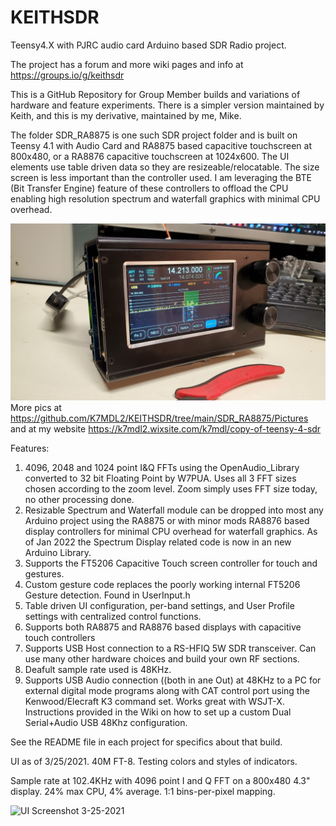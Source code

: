 # KEITHSDR
Teensy4.X with PJRC audio card Arduino based SDR Radio project.  

The project has a forum and more wiki pages and info at https://groups.io/g/keithsdr

This is a GitHub Repository for Group Member builds and variations of hardware and feature experiments.  There is a simpler version maintained by Keith, and this is my derivative, maintained by me, Mike.

The folder SDR_RA8875 is one such SDR project folder and is built on Teensy 4.1 with Audio Card and RA8875 based capacitive touchscreen at 800x480, or a RA8876 capacitive touchscreen at 1024x600. The UI elements use table driven data so they are resizeable/relocatable. The size screen is less important than the controller used. I am leveraging the BTE (Bit Transfer Engine) feature of these controllers to offload the CPU enabling high resolution spectrum and waterfall graphics with minimal CPU overhead.
  
  ![K7MDL Front Panel RA8875 Compact Teensy SDR](https://github.com/K7MDL2/KEITHSDR/blob/main/SDR_RA8875/Pictures/TeensySDR%20in%20Hammond%201455N1601-Front-1.jpg)
   More pics at https://github.com/K7MDL2/KEITHSDR/tree/main/SDR_RA8875/Pictures
   and at my website https://k7mdl2.wixsite.com/k7mdl/copy-of-teensy-4-sdr
  
  
  Features:
  
  1. 4096, 2048 and 1024 point I&Q FFTs using the OpenAudio_Library converted to 32 bit Floating Point by W7PUA.  Uses all 3 FFT sizes chosen according to the zoom level.  Zoom simply uses FFT size today, no other processing done.
  2. Resizable Spectrum and Waterfall module can be dropped into most any Arduino project using the RA8875 or with minor mods RA8876 based display controllers for minimal CPU overhead for waterfall graphics.  As of Jan 2022 the Spectrum Display related code is now in an new Arduino Library.
  3. Supports the FT5206 Capacitive Touch screen controller for touch and gestures.
  4. Custom gesture code replaces the poorly working internal FT5206 Gesture detection.  Found in UserInput.h
  5. Table driven UI configuration, per-band settings, and User Profile settings with centralized control functions.
  6. Supports both RA8875 and RA8876 based displays with capacitive touch controllers
  7. Supports USB Host connection to a RS-HFIQ 5W SDR transceiver.  Can use many other hardware choices and build your own RF sections.
  8. Deafult sample rate used is 48KHz.
  9. Supports USB Audio connection ((both in ane Out) at 48KHz to a PC for external digital mode programs along with CAT control port using the Kenwood/Elecraft K3 command set.  Works great with WSJT-X.  Instructions provided in the Wiki on how to set up a custom Dual Serial+Audio USB 48Khz configuration.

See the README file in each project for specifics about that build.

UI as of 3/25/2021.  40M FT-8.  Testing colors and styles of indicators.

Sample rate at 102.4KHz with 4096 point I and Q FFT on a 800x480 4.3" display. 24% max CPU, 4% average. 1:1 bins-per-pixel mapping.

![UI Screenshot 3-25-2021](https://github.com/K7MDL2/KEITHSDR/blob/main/SDR_RA8875/Pictures/3-25-2021%20ScreenShot.jpg)
